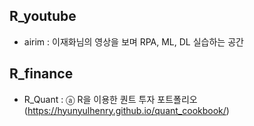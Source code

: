 

## R_youtube
- airim : 이재화님의 영상을 보며 RPA, ML, DL 실습하는 공간

## R_finance
- R_Quant : ⓐ R을 이용한 퀀트 투자 포트폴리오(https://hyunyulhenry.github.io/quant_cookbook/)
